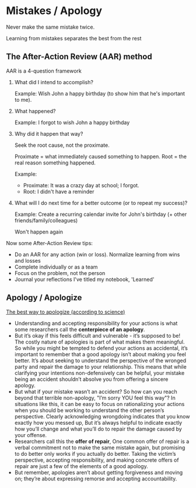 # Mistakes / Apology

Never make the same mistake twice.

Learning from mistakes separates the best from the rest

## The After-Action Review (AAR) method

AAR is a 4-question framework

1. What did I intend to accomplish?

   Example: Wish John a happy birthday (to show him that he's important to me).

2. What happened?

   Example: I forgot to wish John a happy birthday

3. Why did it happen that way?

   Seek the root cause, not the proximate.

   Proximate = what immediately caused something to happen. Root = the real reason something happened.

   Example:

     - Proximate: It was a crazy day at school; I forgot.
     - Root: I didn't have a reminder

4. What will I do next time for a better outcome (or to repeat my success)?

   Example: Create a recurring calendar invite for John's birthday (+ other friends/family/colleagues)

   Won't happen again

Now some After-Action Review tips:

- Do an AAR for any action (win or loss). Normalize learning from wins and losses
- Complete individually or as a team
- Focus on the problem, not the person
- Journal your reflections I've titled my notebook, 'Learned'

## Apology / Apologize

[The best way to apologize (according to science)](https://www.youtube.com/watch?v=q-ApAdEOm5s)

- Understanding and accepting responsibility for your actions is what some researchers call the **centerpiece of an apology**.
- But it’s okay if this feels difficult and vulnerable - it’s supposed to be! The costly nature of apologies is part of what makes them meaningful. So while you might be tempted to defend your actions as accidental, it’s important to remember  that a good apology isn’t about making you feel better. It’s about seeking to understand  the perspective of the wronged party and repair the damage  to your relationship. This means that while clarifying your  intentions non-defensively can be helpful, your mistake being an accident shouldn’t absolve you from offering a sincere apology.
- But what if your mistake  wasn’t an accident? So how can you reach beyond that terrible non-apology, "I’m sorry YOU feel this way"? In situations like this, it can be easy  to focus on rationalizing your actions when you should be working to understand  the other person’s perspective. Clearly acknowledging wrongdoing indicates that you know exactly how you messed up, But it’s always helpful to indicate  exactly how you’ll change and what you’ll do to repair  the damage caused by your offense.
- Researchers call this  the **offer of repair**, One common offer of repair  is a verbal commitment not to make the same mistake again, but promising to do better only works if you actually do better. Taking the victim’s perspective, accepting responsibility, and making concrete offers of repair are just a few of the elements of a good apology.
- But remember, apologies aren’t about getting forgiveness and moving on; they’re about expressing remorse and accepting accountability.
